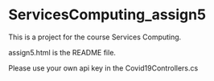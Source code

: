 # ServicesComputing_assign5
This is a project for the course Services Computing.

assign5.html is the README file.

Please use your own api key in the Covid19Controllers.cs
